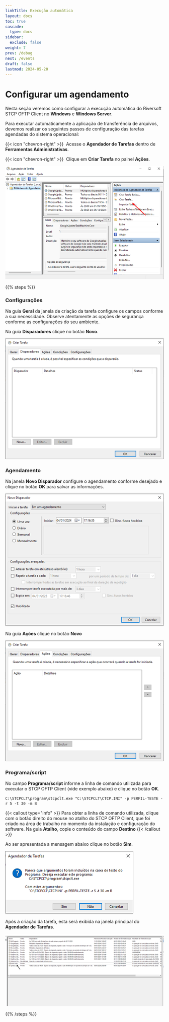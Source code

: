 ```yaml
---
linkTitle: Execução automática
layout: docs
toc: true
cascade:
  type: docs
sidebar:
  exclude: false
weight: 7
prev: /debug
next: /events
draft: false
lastmod: 2024-05-20
---
```

# Configurar um agendamento

Nesta seção veremos como configurar a execução automática do Riversoft STCP OFTP Client no **Windows** e **Windows Server**.

Para executar automaticamente a aplicação de transferência de arquivos, devemos realizar os seguintes passos de configuração das tarefas agendadas do sistema operacional:

{{< icon "chevron-right" >}}&nbsp; Acesse o **Agendador de Tarefas** dentro de **Ferramentas Administrativas**.

{{< icon "chevron-right" >}}&nbsp; Clique em **Criar Tarefa** no painel **Ações**.

![](clt-agenda-01.png)

{{% steps %}}

### Configurações

Na guia **Geral** da janela de criação da tarefa configure os campos conforme a sua necessidade. Observe atentamente as opções de segurança conforme as configurações do seu ambiente.

Na guia **Disparadores** clique no botão **Novo**.

![](clt-agenda-02.png)

### Agendamento

Na janela **Novo Disparador** configure o agendamento conforme desejado e clique no botão **OK** para salvar as informações.

![](clt-agenda-03.png)

Na guia **Ações** clique no botão **Novo**

![](clt-agenda-04.png)

### Programa/script

No campo **Programa/script** informe a linha de comando utilizada para executar o STCP OFTP Client (vide exemplo abaixo) e clique no botão **OK**.

```
C:\STCPCLT\program\stcpclt.exe "C:\STCPCLT\CTCP.INI" -p PERFIL-TESTE -r 5 -t 30 -m B
```

{{< callout type="info" >}}
  Para obter a linha de comando utilizada, clique com o botão direito do mouse
  no atalho do STCP OFTP Client, que foi criado na área de trabalho no momento
  da instalação e configuração do software. Na guia **Atalho**, copie o conteúdo
  do campo **Destino**
{{< /callout >}}

Ao ser apresentada a mensagem abaixo clique no botão **Sim**.

![](clt-agenda-06.png)

Após a criação da tarefa, esta será exibida na janela principal do **Agendador de Tarefas**.

![](clt-agenda-07.png)

{{% /steps %}}
